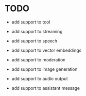 # TODO

- add support to tool
- add support to streaming
- add support to speech
- add support to vector embeddings
- add support to moderation
- add support to image generation
- add support to audio output

- add support to assistant message
